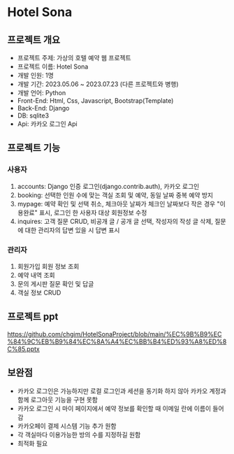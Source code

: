 # Hotel Sona

## 프로젝트 개요
- 프로젝트 주제: 가상의 호텔 예약 웹 프로젝트
- 프로젝트 이름: Hotel Sona
- 개발 인원: 1명
- 개발 기간: 2023.05.06 ~ 2023.07.23 (다른 프로젝트와 병행) 
- 개발 언어: Python
- Front-End: Html, Css, Javascript, Bootstrap(Template)
- Back-End: Django
- DB: sqlite3
- Api: 카카오 로그인 Api

## 프로젝트 기능
### 사용자
1.	accounts: Django 인증 로그인(django.contrib.auth), 카카오 로그인
2.	booking: 선택한 인원 수에 맞는 객실 조회 및 예약, 동일 날짜 중복 예약 방지
3.	mypage: 예약 확인 및 선택 취소, 체크아웃 날짜가 체크인 날짜보다 작은 경우 "이용완료" 표시, 로그인 한 사용자 대상 회원정보 수정
4.	inquires: 고객 질문 CRUD, 비공개 글 / 공개 글 선택, 작성자의 작성 글 삭제, 질문에 대한 관리자의 답변 있을 시 답변 표시

### 관리자
1.	회원가입 회원 정보 조회
2.	예약 내역 조회
3.	문의 게시판 질문 확인 및 답글
4.	객실 정보 CRUD


## 프로젝트 ppt
https://github.com/chgim/HotelSonaProject/blob/main/%EC%9B%B9%EC%84%9C%EB%B9%84%EC%8A%A4%EC%BB%B4%ED%93%A8%ED%8C%85.pptx

## 보완점
- 카카오 로그인은 가능하지만 로컬 로그인과 세션을 동기화 하지 않아 카카오 계정과 함께 로그아웃 기능을 구현 못함
- 카카오 로그인 시 마이 페이지에서 예약 정보를 확인할 때 이메일 란에 이름이 들어감
- 카카오페이 결제 시스템 기능 추가 원함
- 각 객실마다 이용가능한 방의 수를 지정하길 원함  
- 최적화 필요
